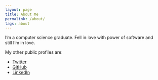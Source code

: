 ```yaml
---
layout: page
title: About Me
permalink: /about/
tags: about
---
```


I’m a computer science graduate. Fell in love with power of software and still I’m in love.

My other public profiles are:

* [Twitter](https://twitter.com/waahm716)
* [GitHub](http://github.com/waahm7)
* [LinkedIn](https://www.linkedin.com/in/waahm7/)